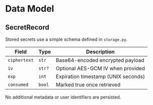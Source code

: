 # Data Model

## SecretRecord
Stored secrets use a simple schema defined in `storage.py`.

| Field | Type | Description |
|-------|------|-------------|
| `ciphertext` | `str` | Base64-encoded encrypted payload |
| `iv` | `str?` | Optional AES-GCM IV when provided |
| `exp` | `int` | Expiration timestamp (UNIX seconds) |
| `consumed` | `bool` | Marked true once retrieved |

No additional metadata or user identifiers are persisted.
